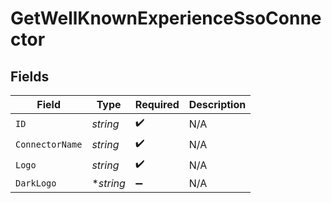 # GetWellKnownExperienceSsoConnector


## Fields

| Field              | Type               | Required           | Description        |
| ------------------ | ------------------ | ------------------ | ------------------ |
| `ID`               | *string*           | :heavy_check_mark: | N/A                |
| `ConnectorName`    | *string*           | :heavy_check_mark: | N/A                |
| `Logo`             | *string*           | :heavy_check_mark: | N/A                |
| `DarkLogo`         | **string*          | :heavy_minus_sign: | N/A                |